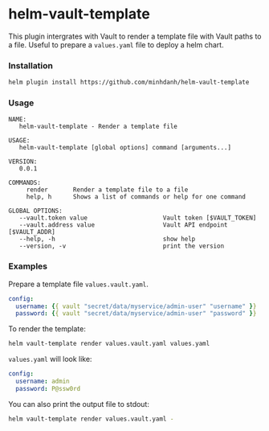 # helm-vault-template

This plugin intergrates with Vault to render a template file with Vault paths to a file. Useful to prepare a `values.yaml` file to deploy a helm chart.

### Installation

```bash
helm plugin install https://github.com/minhdanh/helm-vault-template
```

### Usage
```
NAME:
   helm-vault-template - Render a template file

USAGE:
   helm-vault-template [global options] command [arguments...]

VERSION:
   0.0.1

COMMANDS:
     render       Render a template file to a file
     help, h      Shows a list of commands or help for one command

GLOBAL OPTIONS:
   --vault.token value                     Vault token [$VAULT_TOKEN]
   --vault.address value                   Vault API endpoint [$VAULT_ADDR]
   --help, -h                              show help
   --version, -v                           print the version
```

### Examples

Prepare a template file `values.vault.yaml`.

```yaml
config:
  username: {{ vault "secret/data/myservice/admin-user" "username" }}
  password: {{ vault "secret/data/myservice/admin-user" "password" }}
```

To render the template:

```bash
helm vault-template render values.vault.yaml values.yaml
```

`values.yaml` will look like:
```yaml
config:
  username: admin
  password: P@ssw0rd
```

You can also print the output file to stdout:

```bash
helm vault-template render values.vault.yaml -
```
